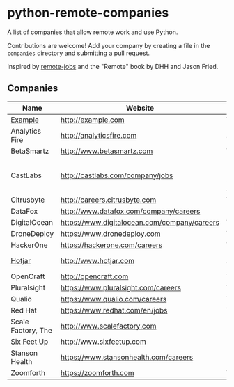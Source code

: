 # python-remote-companies

A list of companies that allow remote work and use Python.

Contributions are welcome! 
Add your company by creating a file in the `companies` directory and submitting a pull request.

Inspired by [remote-jobs](https://github.com/jessicard/remote-jobs) and the "Remote" book by DHH and Jason Fried.

## Companies

Name | Website | Region
------------ | ------- | -------
[Example](companies/example.md) | http://example.com | Worldwide
Analytics Fire | http://analyticsfire.com | Pacific Timezone
BetaSmartz | http://www.betasmartz.com | Worldwide
CastLabs | http://castlabs.com/company/jobs | Europe, USA or Southeast Asia
Citrusbyte | http://careers.citrusbyte.com | Worldwide
DataFox | http://www.datafox.com/company/careers | US
DigitalOcean | https://www.digitalocean.com/company/careers | Worldwide
DroneDeploy | https://www.dronedeploy.com | Worldwide
HackerOne | https://hackerone.com/careers | Worldwide
[Hotjar](companies/Hotjar.md) | http://www.hotjar.com | European Timezone
OpenCraft | http://opencraft.com | Worldwide
Pluralsight | https://www.pluralsight.com/careers | Worldwide
Qualio | https://www.qualio.com/careers | Worldwide
Red Hat | https://www.redhat.com/en/jobs | Worldwide
Scale Factory, The | http://www.scalefactory.com | UK
[Six Feet Up](companies/SixFeetUp.md) | http://www.sixfeetup.com | US
Stanson Health | https://www.stansonhealth.com/careers | US
Zoomforth | https://zoomforth.com | Worldwide
